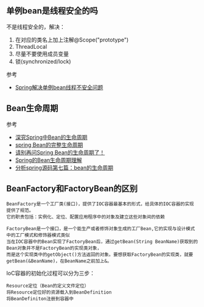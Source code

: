 ## 单例bean是线程安全的吗
不是线程安全的，解决：
1. 在对应的类名上加上注解@Scope("prototype")
2. ThreadLocal
3. 尽量不要使用成员变量
4. 锁(synchronized/lock)

参考
- [Spring解决单例bean线程不安全问题](https://blog.csdn.net/weixin_42324471/article/details/90603651)

## Bean生命周期

参考
- [深究Spring中Bean的生命周期](https://www.cnblogs.com/javazhiyin/p/10905294.html)
- [spring Bean的完整生命周期](https://www.cnblogs.com/jasonboren/p/10660937.html)
- [请别再问Spring Bean的生命周期了！](https://www.jianshu.com/p/1dec08d290c1)
- [Spring的Bean生命周期理解](https://www.cnblogs.com/wgl-gdyuan/p/9911653.html)
- [分析spring源码第七篇：bean的生命周期](https://my.oschina.net/u/3209651/blog/1936713)

## BeanFactory和FactoryBean的区别
``` 
BeanFactory是一个工厂类(接口)，提供了IOC容器最基本的形式，给具体的IOC容器的实现提供了规范。
它的职责包括：实例化、定位、配置应用程序中的对象及建立这些对象间的依赖

FactoryBean是一个接口，是一个能生产或者修饰对象生成的工厂Bean,它的实现与设计模式中的工厂模式和修饰器模式类似
当在IOC容器中的Bean实现了FactoryBean后，通过getBean(String BeanName)获取到的Bean对象并不是FactoryBean的实现类对象，
而是这个实现类中的getObject()方法返回的对象。要想获取FactoryBean的实现类，就要getBean(&BeanName)，在BeanName之前加上&。
```

IoC容器的初始化过程可以分为三步：
```
Resource定位（Bean的定义文件定位）
将Resource定位好的资源载入到BeanDefinition
将BeanDefiniton注册到容器中
```	
